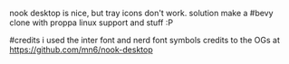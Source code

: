 nook desktop is nice, but tray icons don't work.
solution make a #bevy clone with proppa linux support and stuff :P


#credits
i used the inter font and nerd font symbols
credits to the OGs at https://github.com/mn6/nook-desktop
